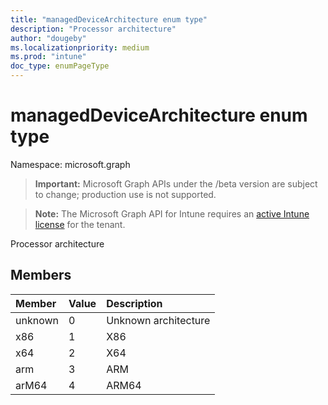 ```yaml
---
title: "managedDeviceArchitecture enum type"
description: "Processor architecture"
author: "dougeby"
ms.localizationpriority: medium
ms.prod: "intune"
doc_type: enumPageType
---
```


# managedDeviceArchitecture enum type

Namespace: microsoft.graph

> **Important:** Microsoft Graph APIs under the /beta version are subject to change; production use is not supported.

> **Note:** The Microsoft Graph API for Intune requires an [active Intune license](https://go.microsoft.com/fwlink/?linkid=839381) for the tenant.

Processor architecture

## Members
|Member|Value|Description|
|:---|:---|:---|
|unknown|0|Unknown architecture|
|x86|1|X86|
|x64|2|X64|
|arm|3|ARM|
|arM64|4|ARM64|



